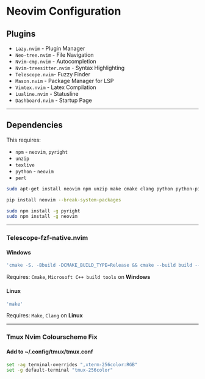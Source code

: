 # **Neovim Configuration**

## Plugins
- `Lazy.nvim` - Plugin Manager
- `Neo-tree.nvim` - File Navigation
- `Nvim-cmp.nvim` - Autocompletion
- `Nvim-treesitter.nvim` - Syntax Highlighting
- `Telescope.nvim`- Fuzzy Finder
- `Mason.nvim` - Package Manager for LSP
- `Vimtex.nvim` - Latex Compilation
- `Lualine.nvim` - Statusline
- `Dashboard.nvim` - Startup Page

___
## Dependencies
This requires:
- `npm` - `neovim`, `pyright`
- `unzip`
- `texlive`
- `python` - `neovim`
- `perl`

```bash
sudo apt-get install neovim npm unzip make cmake clang python python-pip perl texlive texlive-latex-extra cargo
```
```bash
pip install neovim --break-system-packages
```
```bash
sudo npm install -g pyright
sudo npm install -g neovim
```

___
### **Telescope-fzf-native.nvim**
#### Windows
```lua
'cmake -S. -Bbuild -DCMAKE_BUILD_TYPE=Release && cmake --build build --config Release && cmake --install build --prefix build'
```
Requires: `Cmake`, `Microsoft C++ build tools` on **Windows**
  
#### Linux
```lua
'make'
```
Requires: `Make`, `Clang` on **Linux**

___

### Tmux Nvim Colourscheme Fix
#### Add to ~/.config/tmux/tmux.conf
```bash
set -ag terminal-overrides ",xterm-256color:RGB"
set -g default-terminal "tmux-256color"
```
